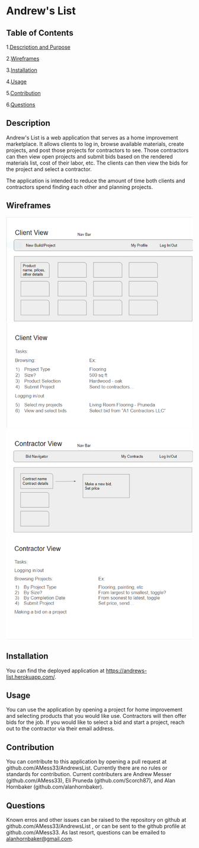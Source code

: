 # Andrew's List

## Table of Contents

1.[Description and Purpose](#description)

2.[Wireframes](#wireframes)

3.[Installation](#installation)

4.[Usage](#usage)

5.[Contribution](#contribution)

6.[Questions](#questions)

## Description

Andrew's List is a web application that serves as a home improvement marketplace. It allows clients to log in, browse available materials, create projects, and post those projects for contractors to see. Those contractors can then view open projects and submit bids based on the rendered materials list, cost of their labor, etc. The clients can then view the bids for the project and select a contractor.

The application is intended to reduce the amount of time both clients and contractors spend finding each other and planning projects.

## Wireframes

![ Wireframe 1 ](public/images/wirefames-client_view.PNG "Concept Views")
![ Wireframe 2 ](public/images/wirefames-client_view2.PNG "Concept Views")
![ Wireframe 3 ](public/images/wirefames-contractor_view.PNG "Concept Views")
![ Wireframe 4 ](public/images/wirefames-contractor_view2.PNG "Concept Views")

## Installation

You can find the deployed application at https://andrews-list.herokuapp.com/.

## Usage

You can use the application by opening a project for home improvement and selecting products that you would like use. Contractors will then offer bids for the job. If you would like to select a bid and start a project, reach out to the contractor via their email address.

## Contribution

You can contribute to this application by opening a pull request at github.com/AMess33/AndrewsList. Currently there are no rules or standards for contribution. Current contributers are Andrew Messer (github.com/AMess33), Eli Pruneda (github.com/Scorch87), and Alan Hornbaker (github.com/alanhornbaker).

## Questions

Known erros and other issues can be raised to the repository on github at github.com/AMess33/AndrewsList , or can be sent to the github profile at github.com/AMess33. As last resort, questions can be emailed to alanhornbaker@gmail.com.
